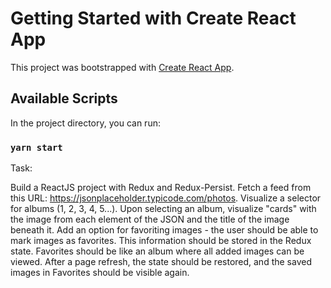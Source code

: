# Getting Started with Create React App

This project was bootstrapped with [Create React App](https://github.com/facebook/create-react-app).

## Available Scripts

In the project directory, you can run:

### `yarn start`

Task:

Build a ReactJS project with Redux and Redux-Persist.
Fetch a feed from this URL: https://jsonplaceholder.typicode.com/photos.
Visualize a selector for albums (1, 2, 3, 4, 5...).
Upon selecting an album, visualize "cards" with the image from each element of the JSON and the title of the image beneath it.
Add an option for favoriting images - the user should be able to mark images as favorites. This information should be stored in the Redux state. Favorites should be like an album where all added images can be viewed.
After a page refresh, the state should be restored, and the saved images in Favorites should be visible again.
